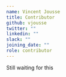 ```yaml
---
name: Vincent Jousse
title: Contributor
github: vjousse
twitter: ""
linkedin: ""
slack: ""
joining_date: ""
role: contributor
---
```


Still waiting for this

